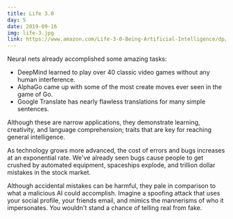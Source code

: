 ```yaml
---
title: Life 3.0
day: 5
date: 2019-09-16
img: life-3.jpg
link: https://www.amazon.com/Life-3-0-Being-Artificial-Intelligence/dp/1101946598
---
```


Neural nets already accomplished some amazing tasks:

- DeepMind learned to play over 40 classic video games without any human
  interference.
- AlphaGo came up with some of the most create moves ever seen in the game of
  Go.
- Google Translate has nearly flawless translations for many simple sentences.

Although these are narrow applications, they demonstrate learning, creativity,
and language comprehension; traits that are key for reaching general intelligence.

As technology grows more advanced, the cost of errors and bugs increases at an
exponential rate. We've already seen bugs cause people to get crushed by automated
equipment, spaceships explode, and trillion dollar mistakes in the stock market.

Although accidental mistakes can be harmful, they pale in comparison to what a
malicious AI could accomplish. Imagine a spoofing attack that uses your social
profile, your friends email, and mimics the mannerisms of who it impersonates.
You wouldn't stand a chance of telling real from fake.
